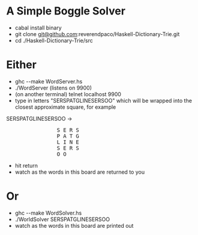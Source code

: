# A Simple Boggle Solver

* cabal install binary
* git clone git@github.com:reverendpaco/Haskell-Dictionary-Trie.git
* cd ./Haskell-Dictionary-Trie/src

# Either 
* ghc --make WordServer.hs
* ./WordServer  (listens on 9900)
* (on another terminal)  telnet localhost 9900
* type in letters "SERSPATGLINESERSOO" which will be wrapped into the closest approximate square, for example

SERSPATGLINESERSOO ->		
<pre>
                S E R S
                P A T G
                L I N E
                S E R S
                O O
</pre>
* hit return
* watch as the words in this board are returned to you

# Or 
* ghc --make WordSolver.hs
* ./WorldSolver SERSPATGLINESERSOO
* watch as the words in this board are printed out